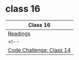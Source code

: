 # class 16

| Class 16 |
| ------- |
| [Readings](./Reading.md)|
<!-- | [Learning Journal](./LearningJournal.md) |
| [Code Challenge: Class 14](https://github.com/ibrahimfqaisi/data-structures-and-algorithms/blob/main/stack-and-queue/validate_brackets.md)| -->
